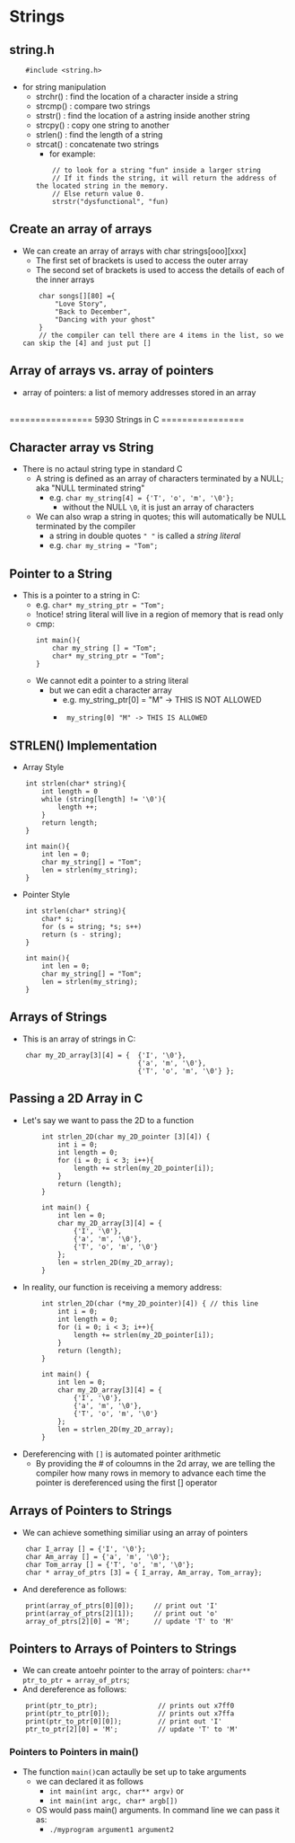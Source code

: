# Strings

## string.h 
```
    #include <string.h>
```
- for string manipulation
    - strchr() : find the location of a character inside a string
    - strcmp() : compare two strings
    - strstr() : find the location of a astring inside another string
    - strcpy() : copy one string to another
    - strlen() : find the length of a string
    - strcat() : concatenate two strings
        - for example:
        ```
            // to look for a string "fun" inside a larger string
            // If it finds the string, it will return the address of the located string in the memory. 
            // Else return value 0.
            strstr("dysfunctional", "fun)
        ```
## Create an array of arrays
- We can create an array of arrays with char strings[ooo][xxx]
    - The first set of brackets is used to access the outer array
    - The second set of brackets is used to access the details of each of the inner arrays
    ```
        char songs[][80] ={
            "Love Story",
            "Back to December",
            "Dancing with your ghost"
        }
        // the compiler can tell there are 4 items in the list, so we can skip the [4] and just put []
    ```

## Array of arrays vs. array of pointers
- array of pointers: a list of memory addresses stored in an array

<br>
================ 5930 Strings in C ================ 
<br>

## Character array vs String
- There is no actaul string type in standard C
    - A string is defined as an array of characters terminated by a NULL; aka "NULL terminated string"
        - e.g. `char my_string[4] = {'T', 'o', 'm', '\0'};`
            - without the NULL `\0`, it is just an array of characters
    - We can also wrap a string in quotes; this will automatically be NULL terminated by the compiler 
        - a string in double quotes `" "` is called a *string literal*
        - e.g. `char my_string = "Tom";`
## Pointer to a String
- This is a pointer to a string in C:
    - e.g. `char* my_string_ptr = "Tom";`
    - !notice! string literal will live in a region of memory that is read only
    - cmp:
        ```
        int main(){
            char my_string [] = "Tom";
            char* my_string_ptr = "Tom";
        }
        
        ```
    - We cannot edit a pointer to a string literal
        - but we can edit a character array
            - e.g. my_string_ptr[0] = "M" -> THIS IS NOT ALLOWED
            -      my_string[0] "M" -> THIS IS ALLOWED

## STRLEN() Implementation
- Array Style
```
    int strlen(char* string){
        int length = 0
        while (string[length] != '\0'){
            length ++;
        }
        return length;
    }

    int main(){
        int len = 0;
        char my_string[] = "Tom";
        len = strlen(my_string);
    }
```

- Pointer Style
```
    int strlen(char* string){
        char* s;
        for (s = string; *s; s++)
        return (s - string);
    }

    int main(){
        int len = 0;
        char my_string[] = "Tom";
        len = strlen(my_string);
    }
```

## Arrays of Strings
- This is an array of strings in C:
```
    char my_2D_array[3][4] = {  {'I', '\0'},
                                {'a', 'm', '\0'}, 
                                {'T', 'o', 'm', '\0'} };
```

## Passing a 2D Array in C
- Let's say we want to pass the 2D to a function 

```
        int strlen_2D(char my_2D_pointer [3][4]) {
            int i = 0;
            int length = 0;
            for (i = 0; i < 3; i++){
                length += strlen(my_2D_pointer[i]);
            }
            return (length);
        }

        int main() {
            int len = 0;
            char my_2D_array[3][4] = {  
                {'I', '\0'},
                {'a', 'm', '\0'}, 
                {'T', 'o', 'm', '\0'} 
            };
            len = strlen_2D(my_2D_array);
        }
```
- In reality, our function is receiving a memory address:
```
        int strlen_2D(char (*my_2D_pointer)[4]) { // this line
            int i = 0;
            int length = 0;
            for (i = 0; i < 3; i++){
                length += strlen(my_2D_pointer[i]);
            }
            return (length);
        }

        int main() {
            int len = 0;
            char my_2D_array[3][4] = {  
                {'I', '\0'},
                {'a', 'm', '\0'}, 
                {'T', 'o', 'm', '\0'} 
            };
            len = strlen_2D(my_2D_array);
        }
```
- Dereferencing with `[]` is automated pointer arithmetic
    - By providing the # of coloumns in the 2d array, we are telling the compiler how many rows in memory to advance each time the pointer is dereferenced using the first [] operator

## Arrays of Pointers to Strings
- We can achieve something similiar using an array of pointers
```
    char I_array [] = {'I', '\0'};
    char Am_array [] = {'a', 'm', '\0'};
    char Tom_array [] = {'T', 'o', 'm', '\0'};
    char * array_of_ptrs [3] = { I_array, Am_array, Tom_array};
```
- And dereference as follows:
```
    print(array_of_ptrs[0][0]);     // print out 'I'
    print(array_of_ptrs[2][1]);     // print out 'o'
    array_of_ptrs[2][0] = 'M';      // update 'T' to 'M'
```

## Pointers to Arrays of Pointers to Strings
- We can create antoehr pointer to the array of pointers:
    `char** ptr_to_ptr = array_of_ptrs`;
- And dereference as follows:
```
    print(ptr_to_ptr);               // prints out x7ff0
    print(ptr_to_ptr[0]);            // prints out x7ffa
    print(ptr_to_ptr[0][0]);         // print out 'I'
    ptr_to_ptr[2][0] = 'M';          // update 'T' to 'M' 
```
### Pointers to Pointers in main()
- The function `main()`can actaully be set up to take arguments
    - we can declared it as follows
        - `int main(int argc, char** argv)` or
        - `int main(int argc, char* argb[])`
    - OS would pass main() arguments. In command line we can pass it as:
        - `./myprogram argument1 argument2`
        

